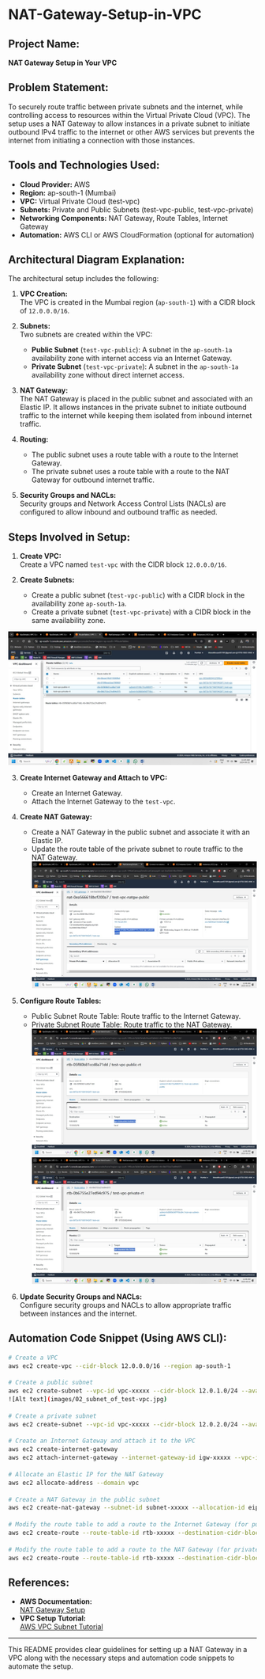 # NAT-Gateway-Setup-in-VPC

## Project Name:  
**NAT Gateway Setup in Your VPC**

## Problem Statement:  
To securely route traffic between private subnets and the internet, while controlling access to resources within the Virtual Private Cloud (VPC). The setup uses a NAT Gateway to allow instances in a private subnet to initiate outbound IPv4 traffic to the internet or other AWS services but prevents the internet from initiating a connection with those instances.

## Tools and Technologies Used:  
- **Cloud Provider:** AWS
- **Region:** ap-south-1 (Mumbai)
- **VPC:** Virtual Private Cloud (test-vpc)
- **Subnets:** Private and Public Subnets (test-vpc-public, test-vpc-private)
- **Networking Components:** NAT Gateway, Route Tables, Internet Gateway
- **Automation:** AWS CLI or AWS CloudFormation (optional for automation)

## Architectural Diagram Explanation:

The architectural setup includes the following:

1. **VPC Creation:**  
   The VPC is created in the Mumbai region (`ap-south-1`) with a CIDR block of `12.0.0.0/16`.
   
2. **Subnets:**  
   Two subnets are created within the VPC:
   - **Public Subnet** (`test-vpc-public`): A subnet in the `ap-south-1a` availability zone with internet access via an Internet Gateway.
   - **Private Subnet** (`test-vpc-private`): A subnet in the `ap-south-1a` availability zone without direct internet access.

3. **NAT Gateway:**  
   The NAT Gateway is placed in the public subnet and associated with an Elastic IP. It allows instances in the private subnet to initiate outbound traffic to the internet while keeping them isolated from inbound internet traffic.


5. **Routing:**  
   - The public subnet uses a route table with a route to the Internet Gateway.
   - The private subnet uses a route table with a route to the NAT Gateway for outbound internet traffic.


5. **Security Groups and NACLs:**  
   Security groups and Network Access Control Lists (NACLs) are configured to allow inbound and outbound traffic as needed.

## Steps Involved in Setup:

1. **Create VPC:**  
   Create a VPC named `test-vpc` with the CIDR block `12.0.0.0/16`.

2. **Create Subnets:**  
   - Create a public subnet (`test-vpc-public`) with a CIDR block in the availability zone `ap-south-1a`.
   - Create a private subnet (`test-vpc-private`) with a CIDR block in the same availability zone.
     
![Alt text](images/02_subnet_of_test-vpc.jpg)

3. **Create Internet Gateway and Attach to VPC:**  
   - Create an Internet Gateway.
   - Attach the Internet Gateway to the `test-vpc`.

4. **Create NAT Gateway:**  
   - Create a NAT Gateway in the public subnet and associate it with an Elastic IP.
   - Update the route table of the private subnet to route traffic to the NAT Gateway.
![Alt text](images/05_NAT_Gateway_public_subnet.jpg)

5. **Configure Route Tables:**  
   - Public Subnet Route Table: Route traffic to the Internet Gateway.
   - Private Subnet Route Table: Route traffic to the NAT Gateway.
![Alt text](images/03_public_route_table.jpg)
![Alt text](images/04_private_route_table.jpg)

6. **Update Security Groups and NACLs:**  
   Configure security groups and NACLs to allow appropriate traffic between instances and the internet.

## Automation Code Snippet (Using AWS CLI):

```bash
# Create a VPC
aws ec2 create-vpc --cidr-block 12.0.0.0/16 --region ap-south-1

# Create a public subnet
aws ec2 create-subnet --vpc-id vpc-xxxxx --cidr-block 12.0.1.0/24 --availability-zone ap-south-1a
![Alt text](images/02_subnet_of_test-vpc.jpg)

# Create a private subnet
aws ec2 create-subnet --vpc-id vpc-xxxxx --cidr-block 12.0.2.0/24 --availability-zone ap-south-1a

# Create an Internet Gateway and attach it to the VPC
aws ec2 create-internet-gateway
aws ec2 attach-internet-gateway --internet-gateway-id igw-xxxxx --vpc-id vpc-xxxxx

# Allocate an Elastic IP for the NAT Gateway
aws ec2 allocate-address --domain vpc

# Create a NAT Gateway in the public subnet
aws ec2 create-nat-gateway --subnet-id subnet-xxxxx --allocation-id eipalloc-xxxxx

# Modify the route table to add a route to the Internet Gateway (for public subnet)
aws ec2 create-route --route-table-id rtb-xxxxx --destination-cidr-block 0.0.0.0/0 --gateway-id igw-xxxxx

# Modify the route table to add a route to the NAT Gateway (for private subnet)
aws ec2 create-route --route-table-id rtb-xxxxx --destination-cidr-block 0.0.0.0/0 --nat-gateway-id nat-xxxxx
```

## References:  
- **AWS Documentation:**  
  [NAT Gateway Setup](https://docs.aws.amazon.com/vpc/latest/userguide/vpc-nat-gateway.html)
- **VPC Setup Tutorial:**  
  [AWS VPC Subnet Tutorial](https://aws.amazon.com/vpc)

---

This README provides clear guidelines for setting up a NAT Gateway in a VPC along with the necessary steps and automation code snippets to automate the setup.
